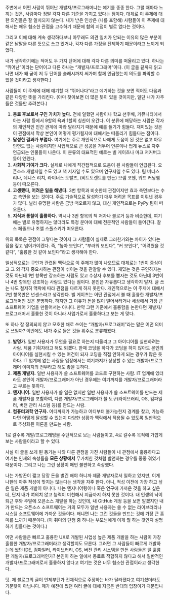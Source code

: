 주변에서 어떤 사람이 뛰어난 개발자/프로그래머냐는 얘기를 종종 한다. 그럴 때마다 느끼는 것은, 사람마다 정말 각자 다른 기준을 가지고 있다는 점이다. 대체로 이 주제에 대한 의견들은 잘 일치되지 않는다. 내가 받은 인상은 (나를 포함해) 사람들이 이 주제에 대해서는 매우 협소한 관점을 고수하기 때문에 합의 지점이 별로 없다는 것이다.

그리고 이에 대해 계속 생각하다보니 아무래도 의견 일치가 안되는 이유의 많은 부분이 같은 낱말을 다른 뜻으로 쓰고 있거나, 각자 다른 가정을 전제하기 때문이라고 느끼게 되었다.

내가 생각하기에는 적어도 두 가지 단어에 대해 각자 다른 의미를 떠올리고 있다. 하나는 “뛰어난”이라는 단어이고 다른 하나는 “개발자/프로그래머”이다. (이 글을 끝까지 읽고 나면 내가 왜 굳이 저 두 단어를 슬래시까지 써가며 함께 언급했는지 의도를 파악할 수 있을 것이라고 생각한다.)

사람들이 이 주제에 대해 얘기할 때 “뛰어나다”라고 얘기하는 것을 보면 적어도 다음과 같은 다양한 뜻을 가리킨다. (아마 찾아보면 더 많은 뜻이 있을 것이지만, 일단 내가 자주 들은 것들만 추려본다.)

1. **동료 후보로서 구인 가치가 높다.** 전에 일했던 사람이나 학교 선후배, 커뮤니티에서 아는 사람 등에서 9할의 욕과 1할의 칭찬이 오간다. 이 분류에 해당하는 사람은 각자의 개인적인 인간 관계에 따라 달라지기 때문에 예를 들기가 힘들다. 재미있는 것은 이 관점에서 막상 본인이 어떻게 평가될지에 대해서는 떠올리기 힘들다는 점이다.
2. **달성한 결과가 부럽다.** 여기에는 주로 개인적으로 나에게 도움이 된 것은 없고 아무 인연도 없는 사람이지만 사업적으로 큰 성공을 거두어 언론이나 업계 뉴스로 자주 언급되는 인물들이 나온다. 이 분류의 대표적인 예로는 빌 게이츠나 마크 저커버그 등이 있겠다.
3. **사회적 기여가 크다.** 실제로 나에게 직간접적으로 도움이 된 사람들이 언급된다. 오픈소스 개발자일 수도 있고 책 저자일 수도 있으며 연구자일 수도 있다. 팀 버너스 리나, 데니스 리치, 라이너스 토발즈, (비트토렌트를 만든) 브램 코헨, 워드 커닝햄 등이 떠오른다.
4. **고생했다, 어려운 일을 해냈다.** 3번 항목과 비슷한데 관점이지만 효과 측면보다는 수고 측면을 보는 것이다. 주로 기술적으로 달성하기 매우 어려운 목표를 이뤄낸 경우가 많다. 널리 유명한 사람은 금방 떠오르지 않고, 대신 개인적으로는 PyPy 팀이 떠오른다.
5. **지식과 통찰이 훌륭하다.** 역시나 3번 항목의 책 저자나 블로거 등과 비슷한데, 여기에는 별로 유명하지는 않더라도 특정 분야에 대해 전문적인 사람들이 들어간다. 찰스 페졸드나 조엘 스폴스키가 떠오른다.

위의 목록은 관점이 그렇다는 것이지 그 사람들이 실제로 그러한가와는 차이가 있다는 점을 짚고 넘어가야겠다. 즉, “높아 보인다”, “부러워 보인다”, “커 보인다”, “어려웠을 것 같다”, “훌륭한 것 같아 보인다”라고 생각해야 한다.

일상적으로는 구인과 관련된 맥락으로 이 주제가 많이 나오므로 대체로는 1번이 중심이고 그 외 각자 중요시하는 관점이 섞이는 것을 관찰할 수 있다. 재밌는 것은 구인하자는 것도 아닌데 1번 항목만 강조하는 사람도 있고 수상자 후보를 뽑자는 것도 아닌데 3번이나 4번 항목만 강조하는 사람도 있다는 점이다. 본인은 자유롭다고 생각하지 말자. 글 쓰는 나도 철저히 맥락에 따라 관점을 다르게 하지 못한다. 개인적으로는 이 주제에 대해서 2번 항목만은 넌센스라고 생각한다. 빌 게이츠는 어떤 관점에서 볼 때 훌륭한 개발자/프로그래머인 것은 분명하다. 하지만 그 이유가 돈을 많이 벌어서라거나 세상에서 가장 큰 소프트웨어 기업을 만들어서는 아니다. 만약 그런 기준에서 훌륭함을 논한다면 개발자/프로그래머서 훌륭한 것이 아니라 사업가로서 훌륭하다고 보는 게 맞다.

또 하나 잘 정의되지 않고 모호한 채로 쓰이는 “개발자/프로그래머”라는 말은 어떤 의미로 쓰일까? 이번에도 내가 주로 들은 것들 위주로 분류해봤다.

1. **발명가.** 일반 사용자가 무엇을 필요로 하는지 떠올리고 그 아이디어를 실현하려는 사람. 제품 기획자라고 해도 되겠다. 한때 코딩을 하다가 코딩을 하지 않아도 본인의 아이디어를 실현시킬 수 있는 여건이 되자 코딩을 직접 안하게 되는 경우가 많은 듯하다. IT 업계에 없는 사람들 입장에서는 여기까지가 상상할 수 있는 개발자/프로그래머 이미지의 전부라고 해도 좋을 듯하다.
2. **제품 개발자.** 일반 사용자가 쓸 소프트웨어를 코드로 구현하는 사람. IT 업계에 있더라도 본인이 개발자/프로그래머가 아닌 경우에는 여기까지를 개발자/프로그래머라고 부르는 듯하다.
3. **엔지니어.** 일반 사용자가 쓸 일은 없지만 일반 사용자가 쓸 소프트웨어를 만드는 제품 개발자를 포함하여, 다른 개발자/프로그래머가 쓸 도구(라이브러리, OS, 컴파일러, 버전 관리 시스템 등)를 만드는 사람.
4. **컴퓨터과학 연구자.** 어디까지가 가능하고 어디부터 불가능한지 경계를 찾고, 가능하다면 어떻게 달성할 수 있는지 다양한 상황과 맥락에서 적용될 수 있도록 일반적으로 추상화된 이론을 만드는 사람.

1로 갈수록 개발/프로그래밍을 수단적으로 보는 사람들이고, 4로 갈수록 목적에 가깝게 보는 사람들이라고 할 수 있다.

사실 이 글을 쓰게 된 동기는 나와 다른 관점을 가진 사람들이 내 관점에서 훌륭하다고 여기는 인재의 속성들을 **모든 상황에서** 무가치한 것처럼 발언하는 경우를 종종 겪었기 때문이다. 그리고 나는 그런 상황이 매번 불편하고 속상했다.

나는 가방끈이 짧고 당장 돈을 벌긴 해야 하니까 제품 개발자로서 일하고 있지만, 이게 나한테 아주 적성이 맞지는 않는다는 생각을 자주 한다. 아니, 적성 이전에 가장 하고 싶은 일은 제품 개발이 아니다. 나는 엔지니어링이나 혹은 연구에 가까운 것을 하고 싶은데, 단지 내가 여의치 않고 능력이 미천해서 지금까지 하지 못한 것이다. 내 인생의 낙이 퇴근 후와 주말에 오픈소스 개발을 하는 것인데, 내 GitHub 계정 등을 보면 알겠지만 내가 만드는 오픈소스 소프트웨어는 거의 모두가 일반 사용자는 쓸 수 없는 라이브러리나 시스템 소프트웨어에 가까운 것들이다. 왜냐면 나는 그런 것들을 만드는 것에 가장 큰 흥미를 느끼기 때문이다. (이 취미의 단점 중 하나는 부모님에게 이게 뭘 하는 것인지 설명하기 힘들다는 것이다.)

어떤 사람들은 빠르고 훌륭한 UX로 개발된 사업성 높은 제품 개발을 하는 사람이 가장 훌륭한 개발자/프로그래머라고 생각할지도 모른다. 그러면 그 사람들이 빠르게 개발하는데 썼던 IDE, 컴파일러, 라이브러리, OS, 버전 관리 시스템을 만든 사람들은 덜 훌륭한 개발자/프로그래머인가? 본인이 하는 일에서 동료로 적합하지 않다고 해서 일반적인 개발자/프로그래머로서 훌륭하지 않다고 여기는 것은 너무 협소한 관점이라고 생각한다.

덧. 제 블로그의 글이 언제부턴가 전체적으로 주장하는 바가 달라졌다고 여기셨더라도 기분탓이 아닙니다. 제가 예전에 썼던 여러 글에 대해 지금은 반대의 입장이기 때문입니다.
